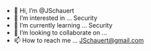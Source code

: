 - 👋 Hi, I’m @JSchauert
- 👀 I’m interested in ... Security
- 🌱 I’m currently learning ... Security
- 💞️ I’m looking to collaborate on ...
- 📫 How to reach me ... JSchauert@gmail.com

<!---
JSchauert/JSchauert is a ✨ special ✨ repository because its `README.md` (this file) appears on your GitHub profile.
You can click the Preview link to take a look at your changes.
--->
